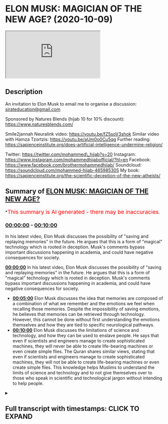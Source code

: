 # ELON MUSK: MAGICIAN OF THE NEW AGE? (2020-10-09)

<iframe loading='lazy' src='https://www.youtube.com/embed/tm_MZ4GX05A'></iframe>

## Description

An invitation to Elon Musk to email me to organise a discussion:\
sirateducation@gmail.com

Sponsored by Natures Blends (hijab 10 for 10% discount): https://www.naturesblends.com/

Smile2jannah Neuralink video: https://youtu.be/fZ5soV3shok
Similar video with Hamza Tzortzis: https://youtu.be/aUm0o0Cu5qg
Further reading: https://sapienceinstitute.org/does-artificial-intelligence-undermine-religion/

Twitter: https://twitter.com/mohammed\_hijab?s=20
Instagram: https://www.instagram.com/mohammedhijabofficial/?hl=en
Facebook: https://www.facebook.com/brothermohammedhijab/
Soundcloud: https://soundcloud.com/mohammed-hijab-465985305
My book: https://sapienceinstitute.org/the-scientific-deception-of-the-new-atheists/

## Summary of [ELON MUSK: MAGICIAN OF THE NEW AGE?](https://www.youtube.com/watch?v=tm_MZ4GX05A)

\*<span style="color:red; font-size:125%">This summary is AI generated - there may be inaccuracies</span>.

### [00:00:00](https://www.youtube.com/watch?v=tm_MZ4GX05A\&t=0) - [00:10:00](https://www.youtube.com/watch?v=tm_MZ4GX05A\&t=600)

In his latest video, Elon Musk discusses the possibility of "saving and replaying memories" in the future. He argues that this is a form of "magical" technology which is rooted in deception. Musk's comments bypass important discussions happening in academia, and could have negative consequences for society.

**[00:00:00](https://www.youtube.com/watch?v=tm_MZ4GX05A\&t=0)** In his latest video, Elon Musk discusses the possibility of "saving and replaying memories" in the future. He argues that this is a form of "magical" technology which is rooted in deception. Musk's comments bypass important discussions happening in academia, and could have negative consequences for society.

*   **[00:05:00](https://www.youtube.com/watch?v=tm_MZ4GX05A\&t=300)** Elon Musk discusses the idea that memories are composed of a combination of what we remember and the emotions we feel when recalling those memories. Despite the impossibility of saving emotions, he believes that memories can be retrieved through technology. However, this cannot be done without first understanding the emotions themselves and how they are tied to specific neurological pathways.
*   **[00:10:00](https://www.youtube.com/watch?v=tm_MZ4GX05A\&t=600)**  Elon Musk discusses the limitations of science and technology, and how they can be used to enslave people. He says that even if scientists and engineers manage to create sophisticated machines, they will never be able to create life-bearing machines or even create simple flies. The Quran shares similar views, stating that even if scientists and engineers manage to create sophisticated machines, they will not be able to create life-bearing machines or even create simple flies. This knowledge helps Muslims to understand the limits of science and technology and to not give themselves over to those who speak in scientific and technological jargon without intending to help people.

<details><summary><h2>Full transcript with timestamps: CLICK TO EXPAND</h2></summary>

[0:00:00](https://youtu.be/tm_MZ4GX05A?t=0) \[Music]\
[0:00:05](https://youtu.be/tm_MZ4GX05A?t=5) is the hijab 10\
[0:00:07](https://youtu.be/tm_MZ4GX05A?t=7) discount code for 10 percent discount on\
[0:00:09](https://youtu.be/tm_MZ4GX05A?t=9) a wide range of products including\
[0:00:11](https://youtu.be/tm_MZ4GX05A?t=11) premium ethiopian black seed products\
[0:00:13](https://youtu.be/tm_MZ4GX05A?t=13) assalamu alaikum\
[0:00:15](https://youtu.be/tm_MZ4GX05A?t=15) how are you guys doing it's a nice day\
[0:00:19](https://youtu.be/tm_MZ4GX05A?t=19) and it's a nice day to comment on\
[0:00:21](https://youtu.be/tm_MZ4GX05A?t=21) something which is very viral on the\
[0:00:23](https://youtu.be/tm_MZ4GX05A?t=23) internet\
[0:00:24](https://youtu.be/tm_MZ4GX05A?t=24) the neural link and obviously our\
[0:00:26](https://youtu.be/tm_MZ4GX05A?t=26) brother zeeshan from smile to janna has\
[0:00:28](https://youtu.be/tm_MZ4GX05A?t=28) an entire video on this which you can\
[0:00:30](https://youtu.be/tm_MZ4GX05A?t=30) check out\
[0:00:31](https://youtu.be/tm_MZ4GX05A?t=31) but let me talk about this because\
[0:00:33](https://youtu.be/tm_MZ4GX05A?t=33) actually when i went to santa clara i\
[0:00:34](https://youtu.be/tm_MZ4GX05A?t=34) went to santa clara which is also known\
[0:00:36](https://youtu.be/tm_MZ4GX05A?t=36) as\
[0:00:36](https://youtu.be/tm_MZ4GX05A?t=36) silicon valley and i had a debate\
[0:00:40](https://youtu.be/tm_MZ4GX05A?t=40) with one of the intellectuals there or\
[0:00:43](https://youtu.be/tm_MZ4GX05A?t=43) one of the\
[0:00:44](https://youtu.be/tm_MZ4GX05A?t=44) people who represented atheism an\
[0:00:46](https://youtu.be/tm_MZ4GX05A?t=46) atheism debate in\
[0:00:48](https://youtu.be/tm_MZ4GX05A?t=48) sacramento and i was in california and i\
[0:00:50](https://youtu.be/tm_MZ4GX05A?t=50) went to santa clara\
[0:00:51](https://youtu.be/tm_MZ4GX05A?t=51) and there was someone who actually works\
[0:00:53](https://youtu.be/tm_MZ4GX05A?t=53) with elon musk\
[0:00:54](https://youtu.be/tm_MZ4GX05A?t=54) who came to me and he said he wants to\
[0:00:56](https://youtu.be/tm_MZ4GX05A?t=56) have me speak to elon musk\
[0:00:59](https://youtu.be/tm_MZ4GX05A?t=59) privately and so on and so forth and at\
[0:01:01](https://youtu.be/tm_MZ4GX05A?t=61) that time\
[0:01:02](https://youtu.be/tm_MZ4GX05A?t=62) the schedules were conflicting i mean i\
[0:01:04](https://youtu.be/tm_MZ4GX05A?t=64) had to go back to london\
[0:01:05](https://youtu.be/tm_MZ4GX05A?t=65) i had to go to la first and then go back\
[0:01:07](https://youtu.be/tm_MZ4GX05A?t=67) to london and so the schedules were\
[0:01:09](https://youtu.be/tm_MZ4GX05A?t=69) conflicting and unfortunately i wasn't\
[0:01:12](https://youtu.be/tm_MZ4GX05A?t=72) able\
[0:01:12](https://youtu.be/tm_MZ4GX05A?t=72) to make that that meeting but of course\
[0:01:15](https://youtu.be/tm_MZ4GX05A?t=75) now if we\
[0:01:16](https://youtu.be/tm_MZ4GX05A?t=76) uh want to reschedule it we can i know\
[0:01:18](https://youtu.be/tm_MZ4GX05A?t=78) obviously elon musk\
[0:01:19](https://youtu.be/tm_MZ4GX05A?t=79) or his employees or anyone who works for\
[0:01:21](https://youtu.be/tm_MZ4GX05A?t=81) him can\
[0:01:22](https://youtu.be/tm_MZ4GX05A?t=82) contact me uh on the email that belongs\
[0:01:25](https://youtu.be/tm_MZ4GX05A?t=85) to this channel you can obviously go to\
[0:01:26](https://youtu.be/tm_MZ4GX05A?t=86) the about us\
[0:01:27](https://youtu.be/tm_MZ4GX05A?t=87) page or the section on the youtube\
[0:01:29](https://youtu.be/tm_MZ4GX05A?t=89) channel and send me an email\
[0:01:30](https://youtu.be/tm_MZ4GX05A?t=90) with the appropriate titling but having\
[0:01:32](https://youtu.be/tm_MZ4GX05A?t=92) said this now\
[0:01:34](https://youtu.be/tm_MZ4GX05A?t=94) the reason why i've just thought of elon\
[0:01:35](https://youtu.be/tm_MZ4GX05A?t=95) musk is because of the whole neural link\
[0:01:37](https://youtu.be/tm_MZ4GX05A?t=97) discussion that's being had but before\
[0:01:39](https://youtu.be/tm_MZ4GX05A?t=99) we have that discussion and\
[0:01:40](https://youtu.be/tm_MZ4GX05A?t=100) before i comment on those things let's\
[0:01:42](https://youtu.be/tm_MZ4GX05A?t=102) see what elon musk actually said which i\
[0:01:45](https://youtu.be/tm_MZ4GX05A?t=105) thought\
[0:01:45](https://youtu.be/tm_MZ4GX05A?t=105) was quite problematic let's take a look\
[0:01:47](https://youtu.be/tm_MZ4GX05A?t=107) at what he says will you be able to save\
[0:01:49](https://youtu.be/tm_MZ4GX05A?t=109) and replay\
[0:01:50](https://youtu.be/tm_MZ4GX05A?t=110) memories in the future\
[0:01:53](https://youtu.be/tm_MZ4GX05A?t=113) uh yes i think uh in the future you will\
[0:01:55](https://youtu.be/tm_MZ4GX05A?t=115) be able to save and\
[0:01:57](https://youtu.be/tm_MZ4GX05A?t=117) replay memories um i mean this is\
[0:01:59](https://youtu.be/tm_MZ4GX05A?t=119) obviously sounding increasingly like a\
[0:02:01](https://youtu.be/tm_MZ4GX05A?t=121) black mirror episode\
[0:02:02](https://youtu.be/tm_MZ4GX05A?t=122) before i comment on this situation here\
[0:02:04](https://youtu.be/tm_MZ4GX05A?t=124) with elon musk\
[0:02:05](https://youtu.be/tm_MZ4GX05A?t=125) i want to say something which is that\
[0:02:07](https://youtu.be/tm_MZ4GX05A?t=127) you know back in the days\
[0:02:09](https://youtu.be/tm_MZ4GX05A?t=129) magic used to be illusionary you used to\
[0:02:11](https://youtu.be/tm_MZ4GX05A?t=131) have some kind of you know trick\
[0:02:12](https://youtu.be/tm_MZ4GX05A?t=132) to take the bunny out of the hat and so\
[0:02:15](https://youtu.be/tm_MZ4GX05A?t=135) on that would be magic\
[0:02:16](https://youtu.be/tm_MZ4GX05A?t=136) but i want to give you maybe a thought\
[0:02:18](https://youtu.be/tm_MZ4GX05A?t=138) experiment something to think about\
[0:02:20](https://youtu.be/tm_MZ4GX05A?t=140) if we brought one of our smartphones or\
[0:02:23](https://youtu.be/tm_MZ4GX05A?t=143) maybe a rocket or\
[0:02:24](https://youtu.be/tm_MZ4GX05A?t=144) a car and we transported it back to\
[0:02:28](https://youtu.be/tm_MZ4GX05A?t=148) let's say the 8th century or the 9th\
[0:02:30](https://youtu.be/tm_MZ4GX05A?t=150) century what do you think people would\
[0:02:32](https://youtu.be/tm_MZ4GX05A?t=152) say about this instrument this\
[0:02:34](https://youtu.be/tm_MZ4GX05A?t=154) technological instrument i'm pretty sure\
[0:02:36](https://youtu.be/tm_MZ4GX05A?t=156) that they would call this magical and\
[0:02:39](https://youtu.be/tm_MZ4GX05A?t=159) the reason why\
[0:02:40](https://youtu.be/tm_MZ4GX05A?t=160) they would call this magical is because\
[0:02:41](https://youtu.be/tm_MZ4GX05A?t=161) for them it's completely inexplicable\
[0:02:43](https://youtu.be/tm_MZ4GX05A?t=163) they can't explain it in any way shape\
[0:02:45](https://youtu.be/tm_MZ4GX05A?t=165) or form\
[0:02:46](https://youtu.be/tm_MZ4GX05A?t=166) so they would attribute it to the demons\
[0:02:47](https://youtu.be/tm_MZ4GX05A?t=167) they would attribute it\
[0:02:49](https://youtu.be/tm_MZ4GX05A?t=169) to magic and magic really works best\
[0:02:53](https://youtu.be/tm_MZ4GX05A?t=173) when the person who's doing it is able\
[0:02:56](https://youtu.be/tm_MZ4GX05A?t=176) to delude\
[0:02:58](https://youtu.be/tm_MZ4GX05A?t=178) in a sense deceive individuals into\
[0:03:01](https://youtu.be/tm_MZ4GX05A?t=181) thinking\
[0:03:02](https://youtu.be/tm_MZ4GX05A?t=182) that they can do something which is not\
[0:03:03](https://youtu.be/tm_MZ4GX05A?t=183) actually possible\
[0:03:05](https://youtu.be/tm_MZ4GX05A?t=185) which defies the scope of the empirical\
[0:03:08](https://youtu.be/tm_MZ4GX05A?t=188) reality\
[0:03:10](https://youtu.be/tm_MZ4GX05A?t=190) and i think that to be honest with you\
[0:03:12](https://youtu.be/tm_MZ4GX05A?t=192) um when i was growing up i used to watch\
[0:03:14](https://youtu.be/tm_MZ4GX05A?t=194) these\
[0:03:15](https://youtu.be/tm_MZ4GX05A?t=195) you know when i was a kid i used to\
[0:03:16](https://youtu.be/tm_MZ4GX05A?t=196) watch people like david blaine and these\
[0:03:18](https://youtu.be/tm_MZ4GX05A?t=198) you know\
[0:03:19](https://youtu.be/tm_MZ4GX05A?t=199) famous magicians recently i saw david\
[0:03:21](https://youtu.be/tm_MZ4GX05A?t=201) blaine he's on the\
[0:03:23](https://youtu.be/tm_MZ4GX05A?t=203) gre uh joe rogan experience podcast\
[0:03:26](https://youtu.be/tm_MZ4GX05A?t=206) and he was vomiting out some frogs and i\
[0:03:29](https://youtu.be/tm_MZ4GX05A?t=209) i promise you even joe rogan was\
[0:03:30](https://youtu.be/tm_MZ4GX05A?t=210) felt sick and disgusted from this and i\
[0:03:33](https://youtu.be/tm_MZ4GX05A?t=213) don't think\
[0:03:34](https://youtu.be/tm_MZ4GX05A?t=214) that we have room for that kind of\
[0:03:36](https://youtu.be/tm_MZ4GX05A?t=216) illusionary type of magic anymore it's\
[0:03:38](https://youtu.be/tm_MZ4GX05A?t=218) boring now it's\
[0:03:39](https://youtu.be/tm_MZ4GX05A?t=219) the thing of the past it's a waste of\
[0:03:41](https://youtu.be/tm_MZ4GX05A?t=221) time\
[0:03:43](https://youtu.be/tm_MZ4GX05A?t=223) and actually it's quite disgusting in\
[0:03:44](https://youtu.be/tm_MZ4GX05A?t=224) the case of the example i just gave you\
[0:03:46](https://youtu.be/tm_MZ4GX05A?t=226) but the most effective magic i see\
[0:03:49](https://youtu.be/tm_MZ4GX05A?t=229) happening now\
[0:03:50](https://youtu.be/tm_MZ4GX05A?t=230) relates to people speaking in\
[0:03:52](https://youtu.be/tm_MZ4GX05A?t=232) technological terms scientific terms\
[0:03:54](https://youtu.be/tm_MZ4GX05A?t=234) so-called\
[0:03:55](https://youtu.be/tm_MZ4GX05A?t=235) scientific so-called technological terms\
[0:04:00](https://youtu.be/tm_MZ4GX05A?t=240) in ways which makes people think that\
[0:04:02](https://youtu.be/tm_MZ4GX05A?t=242) they can do things\
[0:04:04](https://youtu.be/tm_MZ4GX05A?t=244) which they can't actually do and of\
[0:04:06](https://youtu.be/tm_MZ4GX05A?t=246) course\
[0:04:07](https://youtu.be/tm_MZ4GX05A?t=247) from an islamic perspective and i know\
[0:04:08](https://youtu.be/tm_MZ4GX05A?t=248) from a christian perspective as well\
[0:04:10](https://youtu.be/tm_MZ4GX05A?t=250) the meta narrative is at the end of\
[0:04:11](https://youtu.be/tm_MZ4GX05A?t=251) times there will be an antichrist\
[0:04:13](https://youtu.be/tm_MZ4GX05A?t=253) and this antichrist or from the islamic\
[0:04:15](https://youtu.be/tm_MZ4GX05A?t=255) perspective\
[0:04:17](https://youtu.be/tm_MZ4GX05A?t=257) will literally deceive people into\
[0:04:19](https://youtu.be/tm_MZ4GX05A?t=259) thinking that they he can\
[0:04:21](https://youtu.be/tm_MZ4GX05A?t=261) raise people back from the dead\
[0:04:24](https://youtu.be/tm_MZ4GX05A?t=264) and of course this is impossible\
[0:04:28](https://youtu.be/tm_MZ4GX05A?t=268) it could be the case god knows best\
[0:04:31](https://youtu.be/tm_MZ4GX05A?t=271) that the antichrist does so using\
[0:04:34](https://youtu.be/tm_MZ4GX05A?t=274) technological jargon\
[0:04:37](https://youtu.be/tm_MZ4GX05A?t=277) because now almost if you use technology\
[0:04:40](https://youtu.be/tm_MZ4GX05A?t=280) like elon musk has in the clip that\
[0:04:43](https://youtu.be/tm_MZ4GX05A?t=283) we've seen\
[0:04:44](https://youtu.be/tm_MZ4GX05A?t=284) you can pretty much try and justify\
[0:04:46](https://youtu.be/tm_MZ4GX05A?t=286) anything so let's get to the point of\
[0:04:49](https://youtu.be/tm_MZ4GX05A?t=289) why what elon musk said itself is really\
[0:04:52](https://youtu.be/tm_MZ4GX05A?t=292) problematic\
[0:04:53](https://youtu.be/tm_MZ4GX05A?t=293) and it bypasses so many discussions are\
[0:04:55](https://youtu.be/tm_MZ4GX05A?t=295) happening in academia\
[0:04:57](https://youtu.be/tm_MZ4GX05A?t=297) in such a you know casual way let's talk\
[0:05:00](https://youtu.be/tm_MZ4GX05A?t=300) about it\
[0:05:01](https://youtu.be/tm_MZ4GX05A?t=301) so when he was asked about saving and\
[0:05:04](https://youtu.be/tm_MZ4GX05A?t=304) retrieving\
[0:05:05](https://youtu.be/tm_MZ4GX05A?t=305) memories elon musk states\
[0:05:09](https://youtu.be/tm_MZ4GX05A?t=309) that he thinks it's possible to do so\
[0:05:11](https://youtu.be/tm_MZ4GX05A?t=311) but what our memories really are\
[0:05:12](https://youtu.be/tm_MZ4GX05A?t=312) composite of\
[0:05:15](https://youtu.be/tm_MZ4GX05A?t=315) what our memories really are composite\
[0:05:16](https://youtu.be/tm_MZ4GX05A?t=316) of because memories\
[0:05:18](https://youtu.be/tm_MZ4GX05A?t=318) are not just the information retrieved\
[0:05:20](https://youtu.be/tm_MZ4GX05A?t=320) from the five\
[0:05:21](https://youtu.be/tm_MZ4GX05A?t=321) senses they are not just the information\
[0:05:24](https://youtu.be/tm_MZ4GX05A?t=324) retrieved from the five senses\
[0:05:26](https://youtu.be/tm_MZ4GX05A?t=326) memories are also the experiences or the\
[0:05:29](https://youtu.be/tm_MZ4GX05A?t=329) first person subjective\
[0:05:31](https://youtu.be/tm_MZ4GX05A?t=331) states otherwise known sometimes as\
[0:05:33](https://youtu.be/tm_MZ4GX05A?t=333) emotions that we had\
[0:05:35](https://youtu.be/tm_MZ4GX05A?t=335) when we were undergoing such things\
[0:05:37](https://youtu.be/tm_MZ4GX05A?t=337) whatever it is that we were going\
[0:05:38](https://youtu.be/tm_MZ4GX05A?t=338) through\
[0:05:39](https://youtu.be/tm_MZ4GX05A?t=339) so i want you to think of a memory that\
[0:05:41](https://youtu.be/tm_MZ4GX05A?t=341) you you're acquainted with\
[0:05:42](https://youtu.be/tm_MZ4GX05A?t=342) maybe with a loved one now obviously if\
[0:05:45](https://youtu.be/tm_MZ4GX05A?t=345) i were watching the same thing if\
[0:05:46](https://youtu.be/tm_MZ4GX05A?t=346) for example you got that video of\
[0:05:50](https://youtu.be/tm_MZ4GX05A?t=350) you and your son daughter mother\
[0:05:53](https://youtu.be/tm_MZ4GX05A?t=353) uh father person that you love and it\
[0:05:55](https://youtu.be/tm_MZ4GX05A?t=355) was a really meaningful memory to you\
[0:05:58](https://youtu.be/tm_MZ4GX05A?t=358) and i watched it on a television set am\
[0:06:01](https://youtu.be/tm_MZ4GX05A?t=361) i gonna have the same experience with\
[0:06:02](https://youtu.be/tm_MZ4GX05A?t=362) that\
[0:06:03](https://youtu.be/tm_MZ4GX05A?t=363) information as you would of course not\
[0:06:06](https://youtu.be/tm_MZ4GX05A?t=366) of course not the reason why is because\
[0:06:09](https://youtu.be/tm_MZ4GX05A?t=369) the feelings that you had\
[0:06:11](https://youtu.be/tm_MZ4GX05A?t=371) interacting with that information are\
[0:06:12](https://youtu.be/tm_MZ4GX05A?t=372) completely different to the feelings\
[0:06:14](https://youtu.be/tm_MZ4GX05A?t=374) that i have\
[0:06:15](https://youtu.be/tm_MZ4GX05A?t=375) now the question is can emotions be\
[0:06:17](https://youtu.be/tm_MZ4GX05A?t=377) saved\
[0:06:18](https://youtu.be/tm_MZ4GX05A?t=378) stored and retrieved the answer is\
[0:06:20](https://youtu.be/tm_MZ4GX05A?t=380) unequivocally no\
[0:06:21](https://youtu.be/tm_MZ4GX05A?t=381) they can't be because they're\
[0:06:22](https://youtu.be/tm_MZ4GX05A?t=382) first-person subjective experiences\
[0:06:24](https://youtu.be/tm_MZ4GX05A?t=384) and as thomas sneagle says science is\
[0:06:27](https://youtu.be/tm_MZ4GX05A?t=387) the work of third person\
[0:06:29](https://youtu.be/tm_MZ4GX05A?t=389) science works in the third person so how\
[0:06:31](https://youtu.be/tm_MZ4GX05A?t=391) can third-person science access in the\
[0:06:33](https://youtu.be/tm_MZ4GX05A?t=393) first place\
[0:06:34](https://youtu.be/tm_MZ4GX05A?t=394) first person subjective experiences\
[0:06:38](https://youtu.be/tm_MZ4GX05A?t=398) another issue is this say for example we\
[0:06:41](https://youtu.be/tm_MZ4GX05A?t=401) take the physicalist view\
[0:06:42](https://youtu.be/tm_MZ4GX05A?t=402) which by the way is unprovable through\
[0:06:45](https://youtu.be/tm_MZ4GX05A?t=405) neurology\
[0:06:46](https://youtu.be/tm_MZ4GX05A?t=406) because physicalism is an assumption\
[0:06:47](https://youtu.be/tm_MZ4GX05A?t=407) it's a metaphysical\
[0:06:49](https://youtu.be/tm_MZ4GX05A?t=409) philosophical assumption and you have to\
[0:06:52](https://youtu.be/tm_MZ4GX05A?t=412) have this assumption in order to think\
[0:06:53](https://youtu.be/tm_MZ4GX05A?t=413) somehow that it's possible to take\
[0:06:55](https://youtu.be/tm_MZ4GX05A?t=415) first-person subjective experiences and\
[0:06:56](https://youtu.be/tm_MZ4GX05A?t=416) save them and retrieve them\
[0:06:59](https://youtu.be/tm_MZ4GX05A?t=419) but let's say for the sake of argument\
[0:07:01](https://youtu.be/tm_MZ4GX05A?t=421) we take this view\
[0:07:02](https://youtu.be/tm_MZ4GX05A?t=422) to be charitable and say\
[0:07:05](https://youtu.be/tm_MZ4GX05A?t=425) we put an individual under an mri scan\
[0:07:08](https://youtu.be/tm_MZ4GX05A?t=428) and we\
[0:07:09](https://youtu.be/tm_MZ4GX05A?t=429) activate for example we stimulate\
[0:07:13](https://youtu.be/tm_MZ4GX05A?t=433) their love center for example by showing\
[0:07:15](https://youtu.be/tm_MZ4GX05A?t=435) them pictures or videos\
[0:07:17](https://youtu.be/tm_MZ4GX05A?t=437) of people that they love showing them on\
[0:07:19](https://youtu.be/tm_MZ4GX05A?t=439) the other hand pictures and videos of\
[0:07:20](https://youtu.be/tm_MZ4GX05A?t=440) people that they hate\
[0:07:23](https://youtu.be/tm_MZ4GX05A?t=443) and tracking in the on their brain\
[0:07:26](https://youtu.be/tm_MZ4GX05A?t=446) the centers the neurological centers\
[0:07:29](https://youtu.be/tm_MZ4GX05A?t=449) which\
[0:07:30](https://youtu.be/tm_MZ4GX05A?t=450) activate when you know the when they are\
[0:07:32](https://youtu.be/tm_MZ4GX05A?t=452) reminded of the people that they love\
[0:07:34](https://youtu.be/tm_MZ4GX05A?t=454) versus when they're like\
[0:07:35](https://youtu.be/tm_MZ4GX05A?t=455) reminded of the people that they hate\
[0:07:37](https://youtu.be/tm_MZ4GX05A?t=457) you'll see in the brain\
[0:07:39](https://youtu.be/tm_MZ4GX05A?t=459) in that mapping for the sake of argument\
[0:07:42](https://youtu.be/tm_MZ4GX05A?t=462) a certain area\
[0:07:44](https://youtu.be/tm_MZ4GX05A?t=464) or certain neurons reacting in a certain\
[0:07:46](https://youtu.be/tm_MZ4GX05A?t=466) way let's say for the sake of argument\
[0:07:48](https://youtu.be/tm_MZ4GX05A?t=468) they react in ways\
[0:07:49](https://youtu.be/tm_MZ4GX05A?t=469) call it abc love whenever love is\
[0:07:52](https://youtu.be/tm_MZ4GX05A?t=472) present\
[0:07:53](https://youtu.be/tm_MZ4GX05A?t=473) abc is present in the brain this is a\
[0:07:55](https://youtu.be/tm_MZ4GX05A?t=475) neurological\
[0:07:57](https://youtu.be/tm_MZ4GX05A?t=477) uh kind of like you know a reaction to\
[0:07:59](https://youtu.be/tm_MZ4GX05A?t=479) love\
[0:08:00](https://youtu.be/tm_MZ4GX05A?t=480) abc and whenever hate is with the the\
[0:08:03](https://youtu.be/tm_MZ4GX05A?t=483) the opposite whenever hate is there cde\
[0:08:06](https://youtu.be/tm_MZ4GX05A?t=486) neurological pathways are activated and\
[0:08:08](https://youtu.be/tm_MZ4GX05A?t=488) firings happen\
[0:08:09](https://youtu.be/tm_MZ4GX05A?t=489) in on the mind on the brain sorry and\
[0:08:12](https://youtu.be/tm_MZ4GX05A?t=492) when this happens\
[0:08:14](https://youtu.be/tm_MZ4GX05A?t=494) okay you think\
[0:08:17](https://youtu.be/tm_MZ4GX05A?t=497) as the scientists so love equals abc and\
[0:08:20](https://youtu.be/tm_MZ4GX05A?t=500) hey equals\
[0:08:20](https://youtu.be/tm_MZ4GX05A?t=500) cde right are you with me here so\
[0:08:24](https://youtu.be/tm_MZ4GX05A?t=504) you got the brain under the mri and\
[0:08:26](https://youtu.be/tm_MZ4GX05A?t=506) you're stimulating it with love and hate\
[0:08:28](https://youtu.be/tm_MZ4GX05A?t=508) and you think love is abc and you think\
[0:08:31](https://youtu.be/tm_MZ4GX05A?t=511) hate is d\
[0:08:32](https://youtu.be/tm_MZ4GX05A?t=512) c d e okay now\
[0:08:35](https://youtu.be/tm_MZ4GX05A?t=515) in the case of love which is abc in the\
[0:08:37](https://youtu.be/tm_MZ4GX05A?t=517) case of love which is abc\
[0:08:39](https://youtu.be/tm_MZ4GX05A?t=519) the question is is neurological pathway\
[0:08:41](https://youtu.be/tm_MZ4GX05A?t=521) abc\
[0:08:43](https://youtu.be/tm_MZ4GX05A?t=523) only present when love is present\
[0:08:46](https://youtu.be/tm_MZ4GX05A?t=526) so david papanua says no\
[0:08:50](https://youtu.be/tm_MZ4GX05A?t=530) and this is the argument an undercutter\
[0:08:52](https://youtu.be/tm_MZ4GX05A?t=532) for me\
[0:08:53](https://youtu.be/tm_MZ4GX05A?t=533) in the academic literature which i\
[0:08:55](https://youtu.be/tm_MZ4GX05A?t=535) believe smackdown\
[0:08:57](https://youtu.be/tm_MZ4GX05A?t=537) is a smackdown argument for this kind of\
[0:09:00](https://youtu.be/tm_MZ4GX05A?t=540) reasoning if\
[0:09:03](https://youtu.be/tm_MZ4GX05A?t=543) only love caused abc then you'd have\
[0:09:07](https://youtu.be/tm_MZ4GX05A?t=547) more of an argument but it's not the\
[0:09:09](https://youtu.be/tm_MZ4GX05A?t=549) case that abc\
[0:09:10](https://youtu.be/tm_MZ4GX05A?t=550) is instantiated only when love is there\
[0:09:14](https://youtu.be/tm_MZ4GX05A?t=554) and even if that was the case whenever\
[0:09:16](https://youtu.be/tm_MZ4GX05A?t=556) love is there and only love\
[0:09:18](https://youtu.be/tm_MZ4GX05A?t=558) abc is there then there'd be an issue\
[0:09:20](https://youtu.be/tm_MZ4GX05A?t=560) with\
[0:09:21](https://youtu.be/tm_MZ4GX05A?t=561) saying that correlation equals causation\
[0:09:23](https://youtu.be/tm_MZ4GX05A?t=563) so there's two layers of problem\
[0:09:25](https://youtu.be/tm_MZ4GX05A?t=565) which show us how it is impossible even\
[0:09:28](https://youtu.be/tm_MZ4GX05A?t=568) on physicalist grounds\
[0:09:30](https://youtu.be/tm_MZ4GX05A?t=570) that emotions can sometimes somehow be\
[0:09:33](https://youtu.be/tm_MZ4GX05A?t=573) saved and retrieved and then\
[0:09:35](https://youtu.be/tm_MZ4GX05A?t=575) saved and then retrieved so\
[0:09:38](https://youtu.be/tm_MZ4GX05A?t=578) this is where individuals\
[0:09:41](https://youtu.be/tm_MZ4GX05A?t=581) who who use technology\
[0:09:45](https://youtu.be/tm_MZ4GX05A?t=585) may not be who may not be acquainted\
[0:09:47](https://youtu.be/tm_MZ4GX05A?t=587) with the academic literature on the\
[0:09:48](https://youtu.be/tm_MZ4GX05A?t=588) topic\
[0:09:49](https://youtu.be/tm_MZ4GX05A?t=589) on the heart problems of consciousness\
[0:09:52](https://youtu.be/tm_MZ4GX05A?t=592) will make such claims very casually\
[0:09:57](https://youtu.be/tm_MZ4GX05A?t=597) to make people think that they can\
[0:09:58](https://youtu.be/tm_MZ4GX05A?t=598) actually do things which are not\
[0:09:59](https://youtu.be/tm_MZ4GX05A?t=599) possible\
[0:10:01](https://youtu.be/tm_MZ4GX05A?t=601) in fact it's not possible to save let me\
[0:10:02](https://youtu.be/tm_MZ4GX05A?t=602) tell you this now it's not possible to\
[0:10:04](https://youtu.be/tm_MZ4GX05A?t=604) save\
[0:10:05](https://youtu.be/tm_MZ4GX05A?t=605) and retrieve how you felt about anything\
[0:10:08](https://youtu.be/tm_MZ4GX05A?t=608) because how you felt is a first person\
[0:10:11](https://youtu.be/tm_MZ4GX05A?t=611) subjective state\
[0:10:12](https://youtu.be/tm_MZ4GX05A?t=612) and how you felt is inextricably linked\
[0:10:15](https://youtu.be/tm_MZ4GX05A?t=615) to how\
[0:10:16](https://youtu.be/tm_MZ4GX05A?t=616) and what you did and that is\
[0:10:19](https://youtu.be/tm_MZ4GX05A?t=619) the equation for an experience and a\
[0:10:21](https://youtu.be/tm_MZ4GX05A?t=621) memory otherwise\
[0:10:22](https://youtu.be/tm_MZ4GX05A?t=622) it's the same as me videoing something\
[0:10:24](https://youtu.be/tm_MZ4GX05A?t=624) on my phone saving and retrieving what's\
[0:10:26](https://youtu.be/tm_MZ4GX05A?t=626) the difference a neural link you put it\
[0:10:27](https://youtu.be/tm_MZ4GX05A?t=627) in your brain\
[0:10:28](https://youtu.be/tm_MZ4GX05A?t=628) video and something on my phone there's\
[0:10:30](https://youtu.be/tm_MZ4GX05A?t=630) not much difference you see\
[0:10:32](https://youtu.be/tm_MZ4GX05A?t=632) so here it's very important to note that\
[0:10:35](https://youtu.be/tm_MZ4GX05A?t=635) those postulations that are made\
[0:10:37](https://youtu.be/tm_MZ4GX05A?t=637) are false because if we start to believe\
[0:10:40](https://youtu.be/tm_MZ4GX05A?t=640) these individuals who speak in these\
[0:10:42](https://youtu.be/tm_MZ4GX05A?t=642) technological ways\
[0:10:44](https://youtu.be/tm_MZ4GX05A?t=644) and these scientific ways in order to\
[0:10:46](https://youtu.be/tm_MZ4GX05A?t=646) really make philosophical arguments\
[0:10:48](https://youtu.be/tm_MZ4GX05A?t=648) or at least make assumptions which have\
[0:10:51](https://youtu.be/tm_MZ4GX05A?t=651) uh\
[0:10:52](https://youtu.be/tm_MZ4GX05A?t=652) make arguments which have philosophical\
[0:10:53](https://youtu.be/tm_MZ4GX05A?t=653) presuppositions physicalist\
[0:10:55](https://youtu.be/tm_MZ4GX05A?t=655) presuppositions in this case\
[0:10:57](https://youtu.be/tm_MZ4GX05A?t=657) then that is the slippery slope\
[0:11:00](https://youtu.be/tm_MZ4GX05A?t=660) that will lead ultimately to\
[0:11:04](https://youtu.be/tm_MZ4GX05A?t=664) believing that these individuals are\
[0:11:07](https://youtu.be/tm_MZ4GX05A?t=667) worth\
[0:11:07](https://youtu.be/tm_MZ4GX05A?t=667) your in in a sense mental subordination\
[0:11:10](https://youtu.be/tm_MZ4GX05A?t=670) quite frankly\
[0:11:11](https://youtu.be/tm_MZ4GX05A?t=671) mental and ideologically even\
[0:11:14](https://youtu.be/tm_MZ4GX05A?t=674) subordination\
[0:11:15](https://youtu.be/tm_MZ4GX05A?t=675) and this is the pathway leading to the\
[0:11:19](https://youtu.be/tm_MZ4GX05A?t=679) antichrist from our perspective leading\
[0:11:21](https://youtu.be/tm_MZ4GX05A?t=681) to\
[0:11:21](https://youtu.be/tm_MZ4GX05A?t=681) the gel from our perspective so we have\
[0:11:23](https://youtu.be/tm_MZ4GX05A?t=683) to be careful of\
[0:11:24](https://youtu.be/tm_MZ4GX05A?t=684) those realities so the reason why this\
[0:11:27](https://youtu.be/tm_MZ4GX05A?t=687) is\
[0:11:28](https://youtu.be/tm_MZ4GX05A?t=688) important to this whole narrative of the\
[0:11:30](https://youtu.be/tm_MZ4GX05A?t=690) antichrist\
[0:11:31](https://youtu.be/tm_MZ4GX05A?t=691) is because from our perspective as\
[0:11:33](https://youtu.be/tm_MZ4GX05A?t=693) muslims that the jail the antichrist\
[0:11:35](https://youtu.be/tm_MZ4GX05A?t=695) will come at the end of times and will\
[0:11:36](https://youtu.be/tm_MZ4GX05A?t=696) tell people\
[0:11:37](https://youtu.be/tm_MZ4GX05A?t=697) that look i'm going to be able to raise\
[0:11:38](https://youtu.be/tm_MZ4GX05A?t=698) your parents i'm going to be able to\
[0:11:39](https://youtu.be/tm_MZ4GX05A?t=699) raise the dead i'm going to be able to\
[0:11:40](https://youtu.be/tm_MZ4GX05A?t=700) do these things and\
[0:11:42](https://youtu.be/tm_MZ4GX05A?t=702) and then finally he's gonna ask people\
[0:11:44](https://youtu.be/tm_MZ4GX05A?t=704) for his worship\
[0:11:45](https://youtu.be/tm_MZ4GX05A?t=705) which is really in truly submission\
[0:11:47](https://youtu.be/tm_MZ4GX05A?t=707) mental\
[0:11:48](https://youtu.be/tm_MZ4GX05A?t=708) and ideological submission so i say to\
[0:11:50](https://youtu.be/tm_MZ4GX05A?t=710) elon musk it'll be really interesting\
[0:11:53](https://youtu.be/tm_MZ4GX05A?t=713) uh you know it was two years ago when i\
[0:11:55](https://youtu.be/tm_MZ4GX05A?t=715) was meant to come and see you\
[0:11:57](https://youtu.be/tm_MZ4GX05A?t=717) in silicon valley with the invitation of\
[0:12:00](https://youtu.be/tm_MZ4GX05A?t=720) your\
[0:12:01](https://youtu.be/tm_MZ4GX05A?t=721) your colleague or your employee\
[0:12:05](https://youtu.be/tm_MZ4GX05A?t=725) in santa clara and of course i'm willing\
[0:12:08](https://youtu.be/tm_MZ4GX05A?t=728) to do that\
[0:12:09](https://youtu.be/tm_MZ4GX05A?t=729) still like we can have a conversation on\
[0:12:11](https://youtu.be/tm_MZ4GX05A?t=731) zoom we and so on and so forth but the\
[0:12:13](https://youtu.be/tm_MZ4GX05A?t=733) point is\
[0:12:15](https://youtu.be/tm_MZ4GX05A?t=735) these are big questions about life and\
[0:12:17](https://youtu.be/tm_MZ4GX05A?t=737) the quran actually has something to say\
[0:12:19](https://youtu.be/tm_MZ4GX05A?t=739) about life in general and about what you\
[0:12:21](https://youtu.be/tm_MZ4GX05A?t=741) can and can't do\
[0:12:22](https://youtu.be/tm_MZ4GX05A?t=742) and by knowing what you can't do then\
[0:12:25](https://youtu.be/tm_MZ4GX05A?t=745) you can't aspire to impossibility\
[0:12:27](https://youtu.be/tm_MZ4GX05A?t=747) and the quran says this look\
[0:12:30](https://youtu.be/tm_MZ4GX05A?t=750) at me\
[0:12:36](https://youtu.be/tm_MZ4GX05A?t=756) those who you call besides god and take\
[0:12:39](https://youtu.be/tm_MZ4GX05A?t=759) as gods in other words you worship and\
[0:12:40](https://youtu.be/tm_MZ4GX05A?t=760) you give them that mental subordination\
[0:12:42](https://youtu.be/tm_MZ4GX05A?t=762) and that\
[0:12:43](https://youtu.be/tm_MZ4GX05A?t=763) you know that absolute subordination\
[0:12:45](https://youtu.be/tm_MZ4GX05A?t=765) submission\
[0:12:46](https://youtu.be/tm_MZ4GX05A?t=766) besides the creator god allah we call\
[0:12:50](https://youtu.be/tm_MZ4GX05A?t=770) allah\
[0:12:53](https://youtu.be/tm_MZ4GX05A?t=773) they will not even be able to create a\
[0:12:55](https://youtu.be/tm_MZ4GX05A?t=775) fly\
[0:12:57](https://youtu.be/tm_MZ4GX05A?t=777) because even if you get the chemical\
[0:13:01](https://youtu.be/tm_MZ4GX05A?t=781) things that are required for a fly to be\
[0:13:03](https://youtu.be/tm_MZ4GX05A?t=783) you will never be able to\
[0:13:04](https://youtu.be/tm_MZ4GX05A?t=784) to put in that fly first person\
[0:13:06](https://youtu.be/tm_MZ4GX05A?t=786) subjective experiences\
[0:13:08](https://youtu.be/tm_MZ4GX05A?t=788) you will never be able to give that fly\
[0:13:10](https://youtu.be/tm_MZ4GX05A?t=790) consciousness life-bearing consciousness\
[0:13:13](https://youtu.be/tm_MZ4GX05A?t=793) and therefore you'll never be able to\
[0:13:14](https://youtu.be/tm_MZ4GX05A?t=794) create a fly in the first place\
[0:13:18](https://youtu.be/tm_MZ4GX05A?t=798) the quran says even if they come\
[0:13:19](https://youtu.be/tm_MZ4GX05A?t=799) together and try\
[0:13:21](https://youtu.be/tm_MZ4GX05A?t=801) and do so so knowing all those things\
[0:13:24](https://youtu.be/tm_MZ4GX05A?t=804) will let us know\
[0:13:26](https://youtu.be/tm_MZ4GX05A?t=806) what the limits are to science and\
[0:13:28](https://youtu.be/tm_MZ4GX05A?t=808) technology generally\
[0:13:30](https://youtu.be/tm_MZ4GX05A?t=810) and not allow us to give ourselves as\
[0:13:32](https://youtu.be/tm_MZ4GX05A?t=812) slaves\
[0:13:34](https://youtu.be/tm_MZ4GX05A?t=814) to such individuals who speak in\
[0:13:36](https://youtu.be/tm_MZ4GX05A?t=816) scientific\
[0:13:37](https://youtu.be/tm_MZ4GX05A?t=817) and technological jargon but intend\
[0:13:40](https://youtu.be/tm_MZ4GX05A?t=820) nothing but\
[0:13:40](https://youtu.be/tm_MZ4GX05A?t=820) magic was like\
[0:13:54](https://youtu.be/tm_MZ4GX05A?t=834) you

</details>
